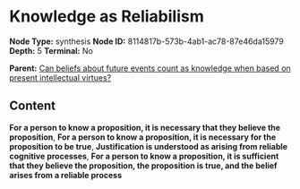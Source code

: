 # Knowledge as Reliabilism

**Node Type:** synthesis
**Node ID:** 8114817b-573b-4ab1-ac78-87e46da15979
**Depth:** 5
**Terminal:** No

**Parent:** [Can beliefs about future events count as knowledge when based on present intellectual virtues?](can-beliefs-about-future-events-count-as-knowledge-when-based-on-present-intellectual-virtues-antithesis-74480344-08b8-4368-8771-69be931ff5c7.md)

## Content

**For a person to know a proposition, it is necessary that they believe the proposition**, **For a person to know a proposition, it is necessary for the proposition to be true**, **Justification is understood as arising from reliable cognitive processes**, **For a person to know a proposition, it is sufficient that they believe the proposition, the proposition is true, and the belief arises from a reliable process**
